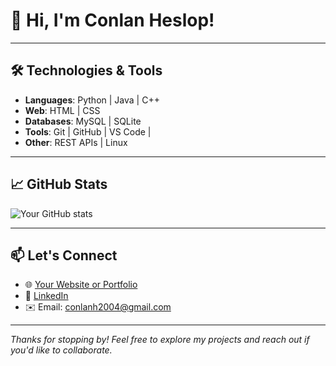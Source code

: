 # 👋 Hi, I'm Conlan Heslop!
---

## 🛠️ Technologies & Tools
- **Languages**:  Python | Java | C++
- **Web**: HTML | CSS
- **Databases**: MySQL | SQLite
- **Tools**: Git | GitHub | VS Code | 
- **Other**: REST APIs | Linux

---

## 📈 GitHub Stats

![Your GitHub stats](https://github-readme-stats.vercel.app/api?username=conlanheslop&show_icons=true&hide_title=true&hide=contribs&count_private=true&theme=default)

---

## 📫 Let's Connect
- 🌐 [Your Website or Portfolio](https://conlanheslop.github.io/)
- 💼 [LinkedIn](https://www.linkedin.com/in/conlan-heslop-56362a271/)
- ✉️ Email: conlanh2004@gmail.com

---

_Thanks for stopping by! Feel free to explore my projects and reach out if you'd like to collaborate._
